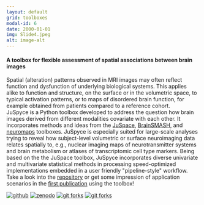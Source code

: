 ```yaml
---
layout: default
grid: toolboxes
modal-id: 6
date: 2000-01-01
img: Slide4.jpeg
alt: image-alt
---
```


<script type='text/javascript' src='https://d1bxh8uas1mnw7.cloudfront.net/assets/embed.js'></script>

[pdfm]: https://img.shields.io/badge/PDF-Manuscript-brightgreen?style=flat-square#badge
[pdfs]: https://img.shields.io/badge/PDF-Supplement-brightgreen?style=flat-square#badge
[pre]: https://img.shields.io/badge/Link-Preprint-yellow?style=flat-square#badge
[zen]: https://img.shields.io/badge/Link-Zenodo-0475B6?style=flat-square#badge
[git]: https://img.shields.io/badge/Link-GitHub-black?style=flat-square#badge
[pub]: https://img.shields.io/badge/Link-Publisher-orange?style=flat-square#badge
[tw]: https://img.shields.io/badge/Link-Thread-1A8CD8?style=flat-square#badge

#### A toolbox for flexible assessment of spatial associations between brain images

Spatial (alteration) patterns observed in MRI images may often reflect function and dysfunction of underlying biological systems. This applies alike to function and structure, on the surface or in the volumetric space, to typical activation patterns, or to maps of disordered brain function, for example obtained from patients compared to a reference cohort.  
JuSpyce is a Python toolbox developed to address the question how brain images derived from different modalities covariate with each other. It incorporates methods and ideas from the [JuSpace](https://github.com/juryxy/JuSpace), [BrainSMASH](https://brainsmash.readthedocs.io/en/latest/), and [neuromaps](https://netneurolab.github.io/neuromaps/) toolboxes. JuSpyce is especially suited for large-scale analyses trying to reveal how subject-level volumetric or surface neuroimaging data relates spatially to, e.g., nuclear imaging maps of neurotransmitter systems and brain metabolism or atlases of transcriptomic cell type markers. Being based on the the JuSpace toolbox, JuSpyce incorporates diverse univariate and multivariate statistical methods in processing speed-optimized implementations embedded in a user friendly "pipeline-style" workflow. Take a look into the [repository](https://github.com/LeonDLotter/JuSpyce) or get some impression of application scenarios in the [first publication](https://doi.org/10.1101/2022.07.26.501562) using the toolbox!

[![github][git]](https://github.com/LeonDLotter/JuSpyce)
[![zenodo][zen]](https://doi.org/10.5281/zenodo.6884932)
[![git forks](https://img.shields.io/github/forks/LeonDLotter/JuSpyce.svg?style=social&label=Fork&maxAge=2592000#badge)](https://GitHub.com/LeonDLotter/JuSpyce/network/)
[![git forks](https://img.shields.io/github/stars/LeonDLotter/JuSpyce.svg?style=social&label=Star&maxAge=2592000#badge)](https://GitHub.com/LeonDLotter/JuSpyce/stargazers/)
